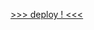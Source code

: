 <a href="https://vandalit.github.io/Bootcamp-FrontEnd-TD-2024-DL-g12/Modulo_04/99_superhero/index.html"> >>> deploy ! <<< </a>